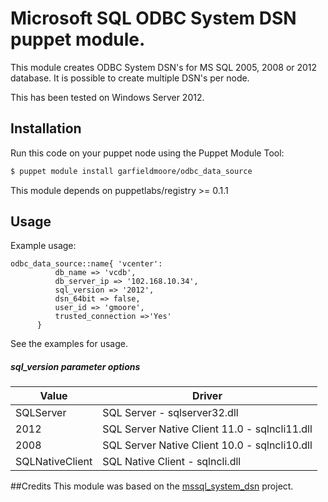 # Microsoft SQL ODBC System DSN puppet module.

This module creates ODBC System DSN's for MS SQL 2005, 2008 or 2012 database. It is possible to create multiple DSN's per node.

This has been tested on Windows Server 2012.  

## Installation

Run this code on your puppet node using the Puppet Module Tool:

```bash
$ puppet module install garfieldmoore/odbc_data_source
```
This module depends on puppetlabs/registry >= 0.1.1

## Usage
Example usage:

```puppet
odbc_data_source::name{ 'vcenter':
          db_name => 'vcdb',
          db_server_ip => '102.168.10.34',
          sql_version => '2012',
          dsn_64bit => false,
          user_id => 'gmoore',
          trusted_connection =>'Yes'
      }
```
See the examples for usage.

##### sql_version parameter options

| Value  | Driver |
| ------------- | ------------- |
| SQLServer | SQL Server - sqlserver32.dll |
| 2012 | SQL Server Native Client 11.0 - sqlncli11.dll |
| 2008 | SQL Server Native Client 10.0 - sqlncli10.dll |
| SQLNativeClient | SQL Native Client - sqlncli.dll |

##Credits
This module was based on the [mssql_system_dsn](https://forge.puppet.com/creativeview/mssql_system_dsn) project.
